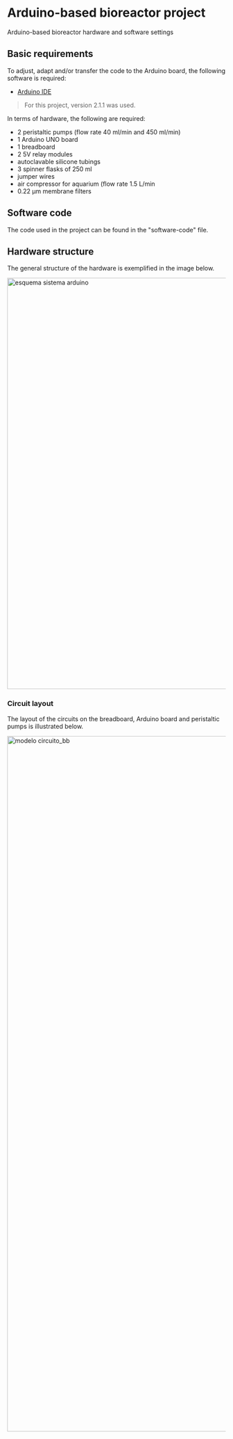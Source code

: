 # Arduino-based bioreactor project

Arduino-based bioreactor hardware and software settings

## Basic requirements

To adjust, adapt and/or transfer the code to the Arduino board, the following software is required:

- [Arduino IDE](https://www.arduino.cc/en/software)

> For this project, version 2.1.1 was used.

In terms of hardware, the following are required:

- 2 peristaltic pumps (flow rate 40 ml/min and 450 ml/min)
- 1 Arduino UNO board
- 1 breadboard
- 2 5V relay modules
- autoclavable silicone tubings
- 3 spinner flasks of 250 ml
- jumper wires
- air compressor for aquarium (flow rate 1.5 L/min
- 0.22 µm membrane filters

## Software code

The code used in the project can be found in the "software-code" file.

## Hardware structure

The general structure of the hardware is exemplified in the image below.

<img width="946" alt="esquema sistema arduino" src="https://github.com/joaovitorgferreira/arduino-based-bioreactor/assets/90862308/ab418b43-f379-4db6-a072-a5a12c3d1c63">

### Circuit layout 

The layout of the circuits on the breadboard, Arduino board and peristaltic pumps is illustrated below.

<img width="1600" alt="modelo circuito_bb" src="https://github.com/joaovitorgferreira/arduino-based-bioreactor/assets/90862308/d4951b5b-bfe3-4d94-a93f-eb1c35147cc0">
